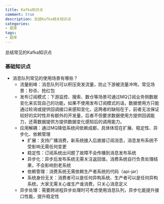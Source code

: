 ```yaml
---
title: Kafka知识点
comment: true
description: 总结Kafka相关知识点
categories:
- 题库
tags:
- 题库
---
```

总结常见的Kafka知识点

### 基础知识点

- 消息队列常见的使用场景有哪些？
    - 流量削峰：消息队列可以积压突发流量，防止下游被流量冲垮。常见场景：秒杀、抢红包
    - 发布订阅模式：下游监控、搜索、数仓等场景可通过MQ订阅业务侧数据变化来实现自己的功能，如果不使用发布订阅模式的话，数据使用方只能通过轮询或提供回调接口来感知变化，这两者的缺陷在于，前者无法保证较好的实时性并有额外的开发量，后者不但要求数据使用方提供回调能力，还需数据提供方提供数据变化感知后的调用能力。
    - 应用解耦：通过MQ降低系统间依赖成都，具体体现在扩展、稳定性、异步化、依赖管理
      - 扩展：支持广播消费，新系统接入后直接订阅消息，消息发布系统不受影响无需任何变更
      - 稳定性：订阅系统出问题了故障不会传播到消息发布系统
      - 异步化：异步后发布系统无需关注返回值，消费系统自行负责处理结果，不会影响到老系统
      - 依赖管理：消费系统无需依赖生产者系统的代码（api-jar）
      - 系统身份无关：消费者可以是任何异构系统、生产者可以是任何异构系统，大家无需关心谁生产谁消费，只关心消息定义
    - 异步处理：需要跨进程异步处理时可考虑使用消息队列，异步化能提升接口性能，提升稳定性

